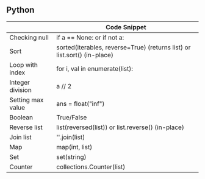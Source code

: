 ## Python

||Code Snippet|
|-|-|
|Checking null|if a == None: or if not a:|
|Sort|sorted(iterables, reverse=True) (returns list) or list.sort() (in-place)|
|Loop with index|for i, val in enumerate(list):
|Integer division| a // 2|
|Setting max value| ans = float("inf")|
|Boolean|True/False|
|Reverse list|list(reversed(list)) or list.reverse() (in-place)|
|Join list|''.join(list)|
|Map|map(int, list)|
|Set|set(string)|
|Counter|collections.Counter(list)|


